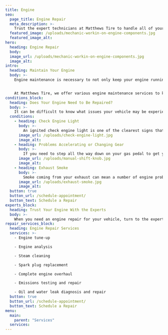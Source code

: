 ```yaml
---
title: Engine
seo:
  page_title: Engine Repair
  meta_description: >-
    Trust the expert technicians at Matthews Tire to handle all of your engine repair and maintenance needs to keep your car running smoothly.
  featured_image: /uploads/mechanic-workin-on-engine-components.jpg
  featured_image_alt:
hero:
  heading: Engine Repair
  body:
  image_url: /uploads/mechanic-workin-on-engine-components.jpg
  image_alt:
intro:
  heading: Maintain Your Engine
  body: >-
    Engine maintenance is necessary to not only keep your engine running efficiently and safely, but also to improve the overall performance and longevity of your vehicle. Keeping up with a proper engine maintenance routine may seem like a daunting task, but you’ll save yourself a lot of headaches and money by avoiding engine failure. 


    At Matthews Tire, we offer various engine maintenance services to keep your vehicle in the best condition possible, including oil changes, full engine inspections and more.
conditions_block:
  heading: Does Your Engine Need to Be Repaired?
  body: >-
    It can be difficult to know what issues your vehicle may be experiencing. You can always count on Matthews Tire to provide comprehensive inspections and diagnoses when your car is acting up. For peace of mind, keep an eye out for these common signs of engine problems:
  conditions:
    - heading: Check Engine Light
      body: >-
        An ignited check engine light is one of the clearest signs that something is amiss with your engine. It could indicate a number of issues, small and large, and you should always get an inspection to learn what could be causing this. Just keep in mind that not all engine problems will trigger this light, so you’ll still have to be vigilant for other symptoms of engine failure.
      image_url: /uploads/check-engine-light.jpg
      image_alt:
    - heading: Problems Accelerating or Changing Gear
      body: >-
        If you need to step all the way down on your gas pedal to get your car to accelerate, or if your car seems to get stuck in a certain gear, there are likely issues with your engine. These problems can be caused by clogged fuel injectors or corroded spark plugs, both common issues for Wisconsin drivers after the winter engine build-up of ice and debris.
      image_url: /uploads/manual-shift-knob.jpg
      image_alt:
    - heading: Exhaust Smoke
      body: >-
        Smoke coming from your exhaust can mean a number of engine problems. Blue smoke is a common sign of burnt oil. Black smoke may signal an excess of burning fuel. White or gray smoke could indicate a coolant leak. In any of these situations, it’s important to bring your car in for an immediate engine repair.
      image_url: /uploads/exhaust-smoke.jpg
      image_alt:
  button: true
  button_url: /schedule-appointment/
  button_text: Schedule a Repair
experts_block:
  heading: Trust Your Engine With the Experts
  body: >-
    When you need an engine repair for your vehicle, turn to the experts at Matthews Tire. Our ASE master certified technicians have the expertise and dealer-quality tools necessary to run full engine inspections and repairs to get your vehicle back into shape and prolong the life of your engine.
repair_services_block:
  heading: Engine Repair Services
  services: >-
    - Engine tune-up

    - Engine analysis

    - Steam cleaning

    - Spark plug replacement

    - Complete engine overhaul

    - Emissions testing and repair

    - Oil and water leak diagnosis and repair
  button: true
  button_url: /schedule-appointment/
  button_text: Schedule a Repair
menu:
  main:
    parent: "Services"
  services:
---
```

